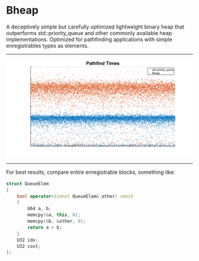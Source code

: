 # Bheap

A deceptively simple but carefully optimized lightweight binary heap that outperforms std::priority_queue and other commonly available heap implementations. Optimized for pathfinding applications with simple enregistrables types as elements.

- - - -

![picture alt](https://raw.githubusercontent.com/komrad36/Bheap/master/bheap.png "Bheap vs. std::priority_queue")

- - - -

For best results, compare entire enregistrable blocks, something like:

```cpp
struct QueueElem
{
    bool operator<(const QueueElem& other) const
    {
        U64 a, b;
        memcpy(&a, this, 8);
        memcpy(&b, &other, 8);
        return a > b;
    }
    U32 idx;
    U32 cost;
};
```

